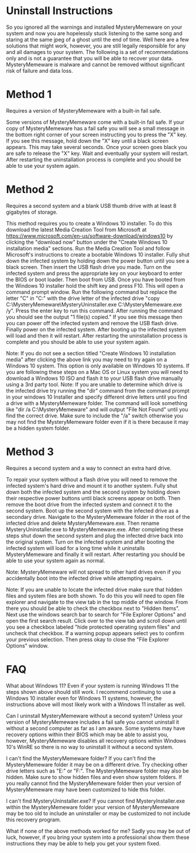 # Uninstall Instructions
So you ignored all the warnings and installed MysteryMemeware on your system and now you are hopelessly stuck listening to the same song and staring at the same jpeg of a ghost until the end of time. Well here are a few solutions that might work, however, you are still legally responsible for any and all damages to your system. The following is a set of recommendations only and is not a guarantee that you will be able to recover your data. MysteryMemeware is malware and cannot be removed without significant risk of failure and data loss.

# Method 1
Requires a version of MysteryMemeware with a built-in fail safe.

Some versions of MysteryMemeware come with a built-in fail safe. If your copy of MysteryMemeware has a fail safe you will see a small message in the bottom right corner of your screen instructing you to press the "X" key. If you see this message, hold down the "X" key until a black screen appears. This may take several seconds. Once your screen goes black you are safe to release the "X" key. Wait and eventually your system will restart. After restarting the uninstallation process is complete and you should be able to use your system again.

# Method 2
Requires a second system and a blank USB thumb drive with at least 8 gigabytes of storage.

This method requires you to create a Windows 10 installer. To do this download the latest Media Creation Tool from Microsoft at https://www.microsoft.com/en-us/software-download/windows10 by clicking the "download now" button under the "Create Windows 10 installation media" sections. Run the Media Creation Tool and follow Microsoft's instructions to create a bootable Windows 10 installer. Fully shut down the infected system by holding down the power button until you see a black screen. Then insert the USB flash drive you made. Turn on the infected system and press the appropriate key on your keyboard to enter the BIOS or boot loader. Then boot from USB. Once you have booted from the Windows 10 installer hold the shift key and press F10. This will open a command prompt window. Run the following command but replace the letter "C" in "C:\" with the drive letter of the infected drive "copy C:\MysteryMemeware\MysteryUninstaller.exe C:\MysteryMemeware.exe /y". Press the enter key to run this command. After running the command you should see the output "1 file(s) copied." If you see this message then you can power off the infected system and remove the USB flash drive. Finally power on the infected system. After booting up the infected system will load and then it will restart. After restarting the uninstallation process is complete and you should be able to use your system again.

Note: If you do not see a section titled "Create Windows 10 installation media" after clicking the above link you may need to try again on a Windows 10 system. This option is only available on Windows 10 systems. If you are following these steps on a Mac OS or Linux system you will need to download a Windows 10 ISO and flash it to your USB flash drive manually using a 3rd party tool.
Note: If you are unable to determine which drive is the infected drive try running the "dir" command from the command prompt in your windows 10 Installer and specify different drive letters until you find a drive with a MysteryMemeware folder. The command will look something like "dir /a C:\MysteryMemeware" and will output "File Not Found" until you find the correct drive. Make sure to include the "/a" switch otherwise you may not find the MysteryMemeware folder even if it is there because it may be a hidden system folder.

# Method 3
Requires a second system and a way to connect an extra hard drive.

To repair your system without a flash drive you will need to remove the infected system's hard drive and mount it to another system. Fully shut down both the infected system and the second system by holding down their respective power buttons until black screens appear on both. Then remove the boot drive from the infected system and connect it to the second system. Boot up the second system with the infected drive as a secondary drive. Navigate to the MysteryMemeware folder in the root of the infected drive and delete MysteryMemeware.exe. Then rename MysteryUninstaller.exe to MysteryMemeware.exe. After completing these steps shut down the second system and plug the infected drive back into the original system. Turn on the infected system and after booting the infected system will load for a long time while it uninstalls MysteryMemeware and finally it will restart. After restarting you should be able to use your system again as normal.

Note: MysteryMemeware will not spread to other hard drives even if you accidentally boot into the infected drive while attempting repairs.

Note: If you are unable to locate the infected drive make sure that hidden files and system files are both shown. To do this you will need to open file explorer and navigate to the view tab in the top middle of the window. From there you should be able to check the checkbox next to "Hidden Items". Next use the windows search bar to search for "File Explorer Options" and open the first search result. Click over to the view tab and scroll down until you see a checkbox labeled "hide protected operating system files" and uncheck that checkbox. If a warning popup appears select yes to confirm your previous selection. Then press okay to close the "File Explorer Options" window.

# FAQ
What about Windows 11?
Even if your system is running Windows 11 the steps shown above should still work. I recommend continuing to use a Windows 10 installer even for Windows 11 systems, however, the instructions above will most likely work with a Windows 11 installer as well.

Can I uninstall MysteryMemeware without a second system?
Unless your version of MysteryMemeware includes a fail safe you cannot uninstall it without a second computer as far as I am aware. Some systems may have recovery options within their BIOS which may be able to assist you, however, MysteryMemeware disables all recovery options within Windows 10's WinRE so there is no way to uninstall it without a second system.

I can't find the MysteryMemeware folder?
If you can't find the MysteryMemeware folder it may be on a different drive. Try checking other drive letters such as "E:\" or "F:\". The MysteryMemeware folder may also be hidden. Make sure to show hidden files and even show system folders. If you really cannot find the MysteryMemeware folder then your version of MysteryMemeware may have been customized to hide this folder.

I can't find MysteryUninstaller.exe?
If you cannot find MysteryInstaller.exe within the MysteryMemeware folder your version of MysteryMemeware may be too old to include an uninstaller or may be customized to not include this recovery program.

What if none of the above methods worked for me?
Sadly you may be out of luck, however, if you bring your system into a professional show them these instructions they may be able to help you get your system fixed.
